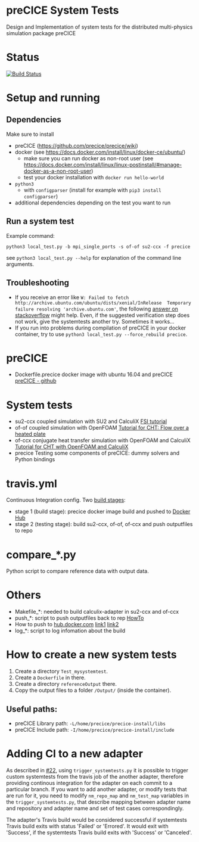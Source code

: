 # preCICE System Tests
Design and Implementation of system tests for the distributed multi-physics simulation package preCICE

# Status
[![Build Status](https://travis-ci.org/precice/systemtests.svg?branch=master)](https://travis-ci.org/precice/systemtests)

# Setup and running

## Dependencies

Make sure to install 

* preCICE (https://github.com/precice/precice/wiki)
* docker (see https://docs.docker.com/install/linux/docker-ce/ubuntu/)
    * make sure you can run docker as non-root user (see https://docs.docker.com/install/linux/linux-postinstall/#manage-docker-as-a-non-root-user)
    * test your docker installation with ```docker run hello-world```
* ```python3``` 
    * with ```configparser``` (install for example with ```pip3 install configparser```)
* additional dependencies depending on the test you want to run

## Run a system test

Example command:

```python3 local_test.py -b mpi_single_ports -s of-of su2-ccx -f precice```

see ```python3 local_test.py --help``` for explanation of the command line arguments.

## Troubleshooting

* If you receive an error like ```W: Failed to fetch http://archive.ubuntu.com/ubuntu/dists/xenial/InRelease  Temporary failure resolving 'archive.ubuntu.com'```, the following [answer on stackoverflow](https://stackoverflow.com/a/40516974) might help. Even, if the suggested verification step does not work, give the systemtests another try. Sometimes it works...
* If you run into problems during compilation of preCICE in your docker container, try to use ```python3 local_test.py --force_rebuild precice```.

# preCICE
- Dockerfile.precice docker image with ubuntu 16.04 and preCICE
[preCICE - github](https://github.com/precice)

# System tests
- su2-ccx coupled simulation with SU2 and CalculiX
[FSI tutorial](https://github.com/precice/precice/wiki/FSI-tutorial)
- of-of coupled simulation with OpenFOAM
[Tutorial for CHT: Flow over a heated plate](https://github.com/precice/openfoam-adapter/wiki/Tutorial-for-CHT:-Flow-over-a-heated-plate)
- of-ccx conjugate heat transfer simulation with OpenFOAM and CalculiX
[Tutorial for CHT with OpenFOAM and CalculiX](https://github.com/precice/precice/wiki/Tutorial-for-CHT-with-OpenFOAM-and-CalculiX)
- precice Testing some components of preCICE: dummy solvers and Python bindings


# travis.yml
Continuous Integration config.
Two [build stages](https://docs.travis-ci.com/user/build-stages/):
- stage 1 (build stage): precice docker image build and pushed to [Docker Hub](https://hub.docker.com/u/precice)
- stage 2 (testing stage): build su2-ccx, of-of, of-ccx and push outputfiles to repo

# compare_*.py
Python script to compare reference data with output data.

# Others
- Makefile_*: needed to build calculix-adapter in su2-ccx and of-ccx
- push_*: script to push outputfiles back to rep [HowTo](https://gist.github.com/willprice/e07efd73fb7f13f917ea#file-push-sh)
- How to push to [hub.docker.com](https://hub.docker.com/) [link1](https://docs.travis-ci.com/user/docker/#Pushing-a-Docker-Image-to-a-Registry) [link2](https://docs.travis-ci.com/user/build-stages/share-docker-image/)
- log_*: script to log infomation about the build

# How to create a new system tests
1. Create a directory `Test_mysystemtest`.
2. Create a `Dockerfile` in there.
3. Create a directory `referenceOutput` there.
4. Copy the output files to a folder `/Output/` (inside the container).

## Useful paths:

* preCICE Library path: `-L/home/precice/precice-install/libs`
* preCICE Include path: `-I/home/precice/precice-install/include`

# Adding CI to a new adapter

As described in [#22](https://github.com/precice/systemtests/pull/22),  using `trigger_systemtests.py` it is possible to trigger custom systemtests from the travis job of the another adapter, therefore providing continous integration for the adapter on each commit to a particular branch. If you want to add another adapter, or modify tests that are run for it, you need to modify `nm_repo_map` and `nm_test_map` variables in the `trigger_systemtests.py`, that describe mapping between adapter name and repository and adapter name and set of test cases correspondingly.

The adapter's Travis build would be considered successful if systemtests Travis build exits with status 'Failed' or 'Errored'. It would exit with 'Success', if the systemtests Travis build exits with 'Success' or 'Canceled'.
